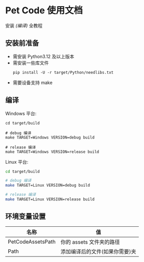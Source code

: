 # Pet Code 使用文档

安装 _(编译)_ 全教程

## 安装前准备

-   需安装 Python3.12 及以上版本
-   需安装一些库文件
    ```pwsh
    pip install -U -r target/Python/needlibs.txt
    ```
-   需要设备支持 make

## 编译

Windows 平台:

```pwsh
cd target/build

# debug 编译
make TARGET=Windows VERSION=debug build

# release 编译
make TARGET=Windows VERSION=release build
```

Linux 平台:

```bash
cd target/build

# debug 编译
make TARGET=Linux VERSION=debug build

# release 编译
make TARGET=Linux VERSION=release build
```

## 环境变量设置

| 名称              | 值                             |
| ----------------- | ------------------------------ |
| PetCodeAssetsPath | 你的 assets 文件夹的路径       |
| Path              | 添加编译后的文件(如果你需要)夹 |
